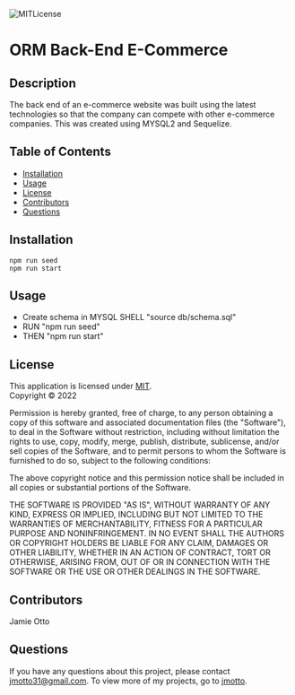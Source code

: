 ![MITLicense](https://img.shields.io/static/v1?label=MIT&message=license&color=success)

 # ORM Back-End E-Commerce

  ## Description
  The back end of an e-commerce website was built using the latest technologies so that the company can compete with other e-commerce companies. This was created using MYSQL2 and Sequelize.

  ## Table of Contents
  * [Installation](#installation)
  * [Usage](#usage)
  * [License](#license)
  * [Contributors](#contributors)
  * [Questions](#questions)

  ## Installation
  `npm run seed`
  </br>`npm run start`

  ## Usage
  * Create schema in MYSQL SHELL "source db/schema.sql"
  * RUN "npm run seed" 
  * THEN "npm run start"

  ## License
  This application is licensed under [MIT]((https://opensource.org/licenses/MIT)). 
  <br/> Copyright &copy; 2022 

  Permission is hereby granted, free of charge, to any person obtaining a copy of this software and associated documentation files (the "Software"), to deal in the Software without restriction, including without limitation the rights to use, copy, modify, merge, publish, distribute, sublicense, and/or sell copies of the Software, and to permit persons to whom the Software is furnished to do so, subject to the following conditions:
  
  The above copyright notice and this permission notice shall be included in all copies or substantial portions of the Software.
  
  THE SOFTWARE IS PROVIDED "AS IS", WITHOUT WARRANTY OF ANY KIND, EXPRESS OR IMPLIED, INCLUDING BUT NOT LIMITED TO THE WARRANTIES OF MERCHANTABILITY, FITNESS FOR A PARTICULAR PURPOSE AND NONINFRINGEMENT. IN NO EVENT SHALL THE AUTHORS OR COPYRIGHT HOLDERS BE LIABLE FOR ANY CLAIM, DAMAGES OR OTHER LIABILITY, WHETHER IN AN ACTION OF CONTRACT, TORT OR OTHERWISE, ARISING FROM, OUT OF OR IN CONNECTION WITH THE SOFTWARE OR THE USE OR OTHER DEALINGS IN THE SOFTWARE.


  ## Contributors
  Jamie Otto

  ## Questions
  If you have any questions about this project, please contact [jmotto31@gmail.com](mailto:jmotto31@gmail.com). To view more of my projects, go to [jmotto](https://github.com/jmotto).

